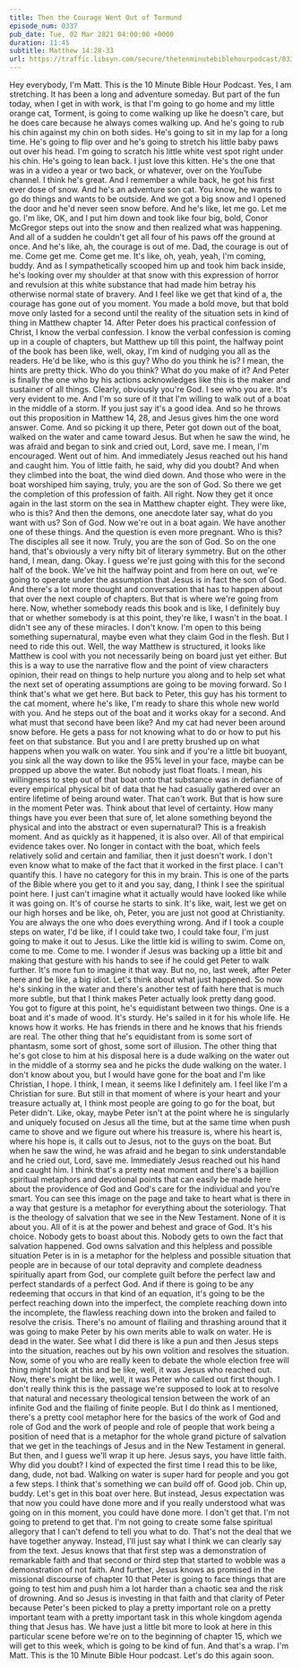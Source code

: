```yaml
---
title: Then the Courage Went Out of Tormund
episode_num: 0337
pub_date: Tue, 02 Mar 2021 04:00:00 +0000
duration: 11:45
subtitle: Matthew 14:28-33
url: https://traffic.libsyn.com/secure/thetenminutebiblehourpodcast/0337_-_Then_the_Courage_Went_Out_of_Tormund.mp3
---
```


 Hey everybody, I'm Matt. This is the 10 Minute Bible Hour Podcast. Yes, I am stretching. It has been a long and adventure someday. But part of the fun today, when I get in with work, is that I'm going to go home and my little orange cat, Torment, is going to come walking up like he doesn't care, but he does care because he always comes walking up. And he's going to rub his chin against my chin on both sides. He's going to sit in my lap for a long time. He's going to flip over and he's going to stretch his little baby paws out over his head. I'm going to scratch his little white vest spot right under his chin. He's going to lean back. I just love this kitten. He's the one that was in a video a year or two back, or whatever, over on the YouTube channel. I think he's great. And I remember a while back, he got his first ever dose of snow. And he's an adventure son cat. You know, he wants to go do things and wants to be outside. And we got a big snow and I opened the door and he'd never seen snow before. And he's like, let me go. Let me go. I'm like, OK, and I put him down and took like four big, bold, Conor McGregor steps out into the snow and then realized what was happening. And all of a sudden he couldn't get all four of his paws off the ground at once. And he's like, ah, the courage is out of me. Dad, the courage is out of me. Come get me. Come get me. It's like, oh, yeah, yeah, I'm coming, buddy. And as I sympathetically scooped him up and took him back inside, he's looking over my shoulder at that snow with this expression of horror and revulsion at this white substance that had made him betray his otherwise normal state of bravery. And I feel like we get that kind of a, the courage has gone out of you moment. You made a bold move, but that bold move only lasted for a second until the reality of the situation sets in kind of thing in Matthew chapter 14. After Peter does his practical confession of Christ, I know the verbal confession. I know the verbal confession is coming up in a couple of chapters, but Matthew up till this point, the halfway point of the book has been like, well, okay, I'm kind of nudging you all as the readers. He'd be like, who is this guy? Who do you think he is? I mean, the hints are pretty thick. Who do you think? What do you make of it? And Peter is finally the one who by his actions acknowledges like this is the maker and sustainer of all things. Clearly, obviously you're God. I see who you are. It's very evident to me. And I'm so sure of it that I'm willing to walk out of a boat in the middle of a storm. If you just say it's a good idea. And so he throws out this proposition in Matthew 14, 28, and Jesus gives him the one word answer. Come. And so picking it up there, Peter got down out of the boat, walked on the water and came toward Jesus. But when he saw the wind, he was afraid and began to sink and cried out, Lord, save me. I mean, I'm encouraged. Went out of him. And immediately Jesus reached out his hand and caught him. You of little faith, he said, why did you doubt? And when they climbed into the boat, the wind died down. And those who were in the boat worshiped him saying, truly, you are the son of God. So there we get the completion of this profession of faith. All right. Now they get it once again in the last storm on the sea in Matthew chapter eight. They were like, who is this? And then the demons, one anecdote later say, what do you want with us? Son of God. Now we're out in a boat again. We have another one of these things. And the question is even more pregnant. Who is this? The disciples all see it now. Truly, you are the son of God. So on the one hand, that's obviously a very nifty bit of literary symmetry. But on the other hand, I mean, dang. Okay. I guess we're just going with this for the second half of the book. We've hit the halfway point and from here on out, we're going to operate under the assumption that Jesus is in fact the son of God. And there's a lot more thought and conversation that has to happen about that over the next couple of chapters. But that is where we're going from here. Now, whether somebody reads this book and is like, I definitely buy that or whether somebody is at this point, they're like, I wasn't in the boat. I didn't see any of these miracles. I don't know. I'm open to this being something supernatural, maybe even what they claim God in the flesh. But I need to ride this out. Well, the way Matthew is structured, it looks like Matthew is cool with you not necessarily being on board just yet either. But this is a way to use the narrative flow and the point of view characters opinion, their read on things to help nurture you along and to help set what the next set of operating assumptions are going to be moving forward. So I think that's what we get here. But back to Peter, this guy has his torment to the cat moment, where he's like, I'm ready to share this whole new world with you. And he steps out of the boat and it works okay for a second. And what must that second have been like? And my cat had never been around snow before. He gets a pass for not knowing what to do or how to put his feet on that substance. But you and I are pretty brushed up on what happens when you walk on water. You sink and if you're a little bit buoyant, you sink all the way down to like the 95% level in your face, maybe can be propped up above the water. But nobody just float floats. I mean, his willingness to step out of that boat onto that substance was in defiance of every empirical physical bit of data that he had casually gathered over an entire lifetime of being around water. That can't work. But that is how sure in the moment Peter was. Think about that level of certainty. How many things have you ever been that sure of, let alone something beyond the physical and into the abstract or even supernatural? This is a freakish moment. And as quickly as it happened, it is also over. All of that empirical evidence takes over. No longer in contact with the boat, which feels relatively solid and certain and familiar, then it just doesn't work. I don't even know what to make of the fact that it worked in the first place. I can't quantify this. I have no category for this in my brain. This is one of the parts of the Bible where you get to it and you say, dang, I think I see the spiritual point here. I just can't imagine what it actually would have looked like while it was going on. It's of course he starts to sink. It's like, wait, lest we get on our high horses and be like, oh, Peter, you are just not good at Christianity. You are always the one who does everything wrong. And if I took a couple steps on water, I'd be like, if I could take two, I could take four, I'm just going to make it out to Jesus. Like the little kid is willing to swim. Come on, come to me. Come to me. I wonder if Jesus was backing up a little bit and making that gesture with his hands to see if he could get Peter to walk further. It's more fun to imagine it that way. But no, no, last week, after Peter here and be like, a big idiot. Let's think about what just happened. So now he's sinking in the water and there's another test of faith here that is much more subtle, but that I think makes Peter actually look pretty dang good. You got to figure at this point, he's equidistant between two things. One is a boat and it's made of wood. It's sturdy. He's sailed in it for his whole life. He knows how it works. He has friends in there and he knows that his friends are real. The other thing that he's equidistant from is some sort of phantasm, some sort of ghost, some sort of illusion. The other thing that he's got close to him at his disposal here is a dude walking on the water out in the middle of a stormy sea and he picks the dude walking on the water. I don't know about you, but I would have gone for the boat and I'm like Christian, I hope. I think, I mean, it seems like I definitely am. I feel like I'm a Christian for sure. But still in that moment of where is your heart and your treasure actually at, I think most people are going to go for the boat, but Peter didn't. Like, okay, maybe Peter isn't at the point where he is singularly and uniquely focused on Jesus all the time, but at the same time when push came to shove and we figure out where his treasure is, where his heart is, where his hope is, it calls out to Jesus, not to the guys on the boat. But when he saw the wind, he was afraid and he began to sink understandable and he cried out, Lord, save me. Immediately Jesus reached out his hand and caught him. I think that's a pretty neat moment and there's a bajillion spiritual metaphors and devotional points that can easily be made here about the providence of God and God's care for the individual and you're smart. You can see this image on the page and take to heart what is there in a way that gesture is a metaphor for everything about the soteriology. That is the theology of salvation that we see in the New Testament. None of it is about you. All of it is at the power and behest and grace of God. It's his choice. Nobody gets to boast about this. Nobody gets to own the fact that salvation happened. God owns salvation and this helpless and possible situation Peter is in is a metaphor for the helpless and possible situation that people are in because of our total depravity and complete deadness spiritually apart from God, our complete guilt before the perfect law and perfect standards of a perfect God. And if there is going to be any redeeming that occurs in that kind of an equation, it's going to be the perfect reaching down into the imperfect, the complete reaching down into the incomplete, the flawless reaching down into the broken and failed to resolve the crisis. There's no amount of flailing and thrashing around that it was going to make Peter by his own merits able to walk on water. He is dead in the water. See what I did there is like a pun and then Jesus steps into the situation, reaches out by his own volition and resolves the situation. Now, some of you who are really keen to debate the whole election free will thing might look at this and be like, well, it was Jesus who reached out. Now, there's might be like, well, it was Peter who called out first though. I don't really think this is the passage we're supposed to look at to resolve that natural and necessary theological tension between the work of an infinite God and the flailing of finite people. But I do think as I mentioned, there's a pretty cool metaphor here for the basics of the work of God and role of God and the work of people and role of people that work being a position of need that is a metaphor for the whole grand picture of salvation that we get in the teachings of Jesus and in the New Testament in general. But then, and I guess we'll wrap it up here. Jesus says, you have little faith. Why did you doubt? I kind of expected the first time I read this to be like, dang, dude, not bad. Walking on water is super hard for people and you got a few steps. I think that's something we can build off of. Good job. Chin up, buddy. Let's get in this boat over here. But instead, Jesus expectation was that now you could have done more and if you really understood what was going on in this moment, you could have done more. I don't get that. I'm not going to pretend to get that. I'm not going to create some false spiritual allegory that I can't defend to tell you what to do. That's not the deal that we have together anyway. Instead, I'll just say what I think we can clearly say from the text. Jesus knows that that first step was a demonstration of remarkable faith and that second or third step that started to wobble was a demonstration of not faith. And further, Jesus knows as promised in the missional discourse of chapter 10 that Peter is going to face things that are going to test him and push him a lot harder than a chaotic sea and the risk of drowning. And so Jesus is investing in that faith and that clarity of Peter because Peter's been picked to play a pretty important role on a pretty important team with a pretty important task in this whole kingdom agenda thing that Jesus has. We have just a little bit more to look at here in this particular scene before we're on to the beginning of chapter 15, which we will get to this week, which is going to be kind of fun. And that's a wrap. I'm Matt. This is the 10 Minute Bible Hour podcast. Let's do this again soon.